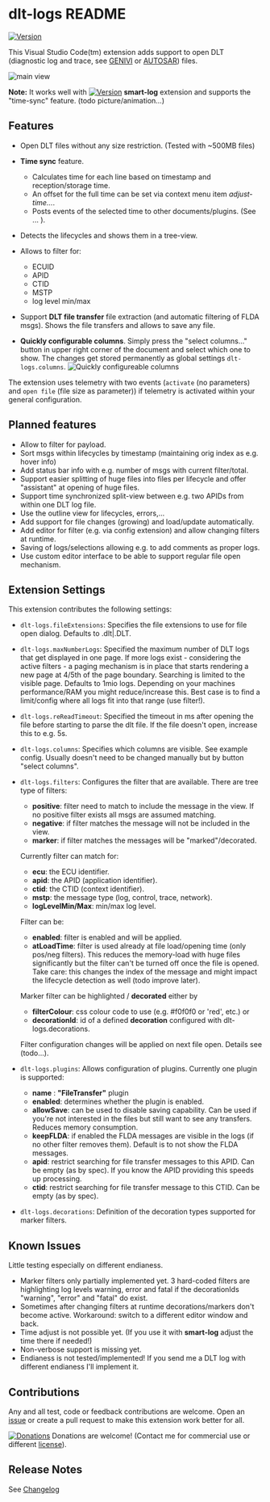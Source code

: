 # dlt-logs README

[![Version](https://vsmarketplacebadge.apphb.com/version/mbehr1.dlt-logs.svg)](https://marketplace.visualstudio.com/items?itemName=mbehr1.dlt-logs)

This Visual Studio Code(tm) extension adds support to open DLT (diagnostic log and trace, see [GENIVI](https://at.projects.genivi.org/wiki/display/PROJ/Diagnostic+Log+and+Trace) or [AUTOSAR](https://www.autosar.org/fileadmin/user_upload/standards/foundation/1-0/AUTOSAR_PRS_DiagnosticLogAndTraceProtocol.pdf)) files.

![main view](https://github.com/mbehr1/dlt-logs/raw/master/images/dlt-logs-main1.png)

**Note:** It works well with [![Version](https://vsmarketplacebadge.apphb.com/version/mbehr1.smart-log.svg)](https://marketplace.visualstudio.com/items?itemName=mbehr1.smart-log) **smart-log** extension and supports the "time-sync" feature. (todo picture/animation...)

## Features

- Open DLT files without any size restriction. (Tested with ~500MB files)
- **Time sync** feature.
  - Calculates time for each line based on timestamp and reception/storage time.
  - An offset for the full time can be set via context menu item *adjust-time...*.
  - Posts events of the selected time to other documents/plugins. (See ... <todo>).
- Detects the lifecycles and shows them in a tree-view.
- Allows to filter for:
  - ECUID
  - APID
  - CTID
  - MSTP
  - log level min/max

- Support **DLT file transfer** file extraction (and automatic filtering of FLDA msgs). Shows the file transfers and allows to save any file.
- **Quickly configurable columns**. Simply press the "select columns..." button in upper right corner of the document and select which one to show. The changes get stored permanently as global settings `dlt-logs.columns`.
![Quickly configureable columns](https://github.com/mbehr1/dlt-logs/raw/master/images/selectColumns.png)

The extension uses telemetry with two events (`activate` (no parameters) and `open file` (file size as parameter)) if telemetry is activated within your general configuration.

## Planned features

- Allow to filter for payload.
- Sort msgs within lifecycles by timestamp (maintaining orig index as e.g. hover info)
- Add status bar info with e.g. number of msgs with current filter/total.
- Support easier splitting of huge files into files per lifecycle and offer "assistant" at opening of huge files.
- Support time synchronized split-view between e.g. two APIDs from within one DLT log file.
- Use the outline view for lifecycles, errors,...
- Add support for file changes (growing) and load/update automatically.
- Add editor for filter (e.g. via config extension) and allow changing filters at runtime.
- Saving of logs/selections allowing e.g. to add comments as proper logs.
- Use custom editor interface to be able to support regular file open mechanism.

## Extension Settings

This extension contributes the following settings:

* `dlt-logs.fileExtensions`: Specifies the file extensions to use for file open dialog. Defaults to .dlt|.DLT.
* `dlt-logs.maxNumberLogs`: Specified the maximum number of DLT logs that get displayed in one page. If more logs exist - considering the active filters - a paging mechanism is in place that starts rendering a new page at 4/5th of the page boundary. Searching is limited to the visible page. Defaults to 1mio logs. Depending on your machines performance/RAM you might reduce/increase this. Best case is to find a limit/config where all logs fit into that range (use filter!).
* `dlt-logs.reReadTimeout`: Specified the timeout in ms after opening the file before starting to parse the dlt file. If the file doesn't open, increase this to e.g. 5s.
* `dlt-logs.columns`: Specifies which columns are visible. See example config. Usually doesn't need to be changed manually but by button "select columns".
* `dlt-logs.filters`: Configures the filter that are available.
   There are tree type of filters:
   * **positive**: filter need to match to include the message in the view. If no positive filter exists all msgs are assumed matching.
   * **negative**: if filter matches the message will not be included in the view.
   * **marker**: if filter matches the messages will be "marked"/decorated.

   Currently filter can match for:
   * **ecu**: the ECU identifier.
   * **apid**: the APID (application identifier).
   * **ctid**: the CTID (context identifier).
   * **mstp**: the message type (log, control, trace, network).
   * **logLevelMin/Max**: min/max log level.

   Filter can be:
   * **enabled**: filter is enabled and will be applied.
   * **atLoadTime**: filter is used already at file load/opening time (only pos/neg filters). This reduces the memory-load with huge files significantly but the filter can't be turned off once the file is opened. Take care: this changes the index of the message and might impact the lifecycle detection as well (todo improve later).

   Marker filter can be highlighted / **decorated** either by
   * **filterColour**: css colour code to use (e.g. #f0f0f0 or 'red', etc.) or
   * **decorationId**: id of a defined **decoration** configured with dlt-logs.decorations.

   Filter configuration changes will be applied on next file open.
   Details see (todo...).
* `dlt-logs.plugins`: Allows configuration of plugins. Currently one plugin is supported:
  * **name** : **"FileTransfer"** plugin
  * **enabled**: determines whether the plugin is enabled.
  * **allowSave**: can be used to disable saving capability. Can be used if you're not interested in the files but still want to see any transfers. Reduces memory consumption.
  * **keepFLDA**: if enabled the FLDA messages are visible in the logs (if no other filter removes them). Default is to not show the FLDA messages.
  * **apid**: restrict searching for file transfer messages to this APID. Can be empty (as by spec). If you know the APID providing this speeds up processing.
  * **ctid**: restrict searching for file transfer message to this CTID. Can be empty (as by spec). 
  
* `dlt-logs.decorations`: Definition of the decoration types supported for marker filters.

## Known Issues

Little testing especially on different endianess.

* Marker filters only partially implemented yet. 3 hard-coded filters are highlighting log levels warning, error and fatal if the decorationIds "warning", "error" and "fatal" do exist.
* Sometimes after changing filters at runtime decorations/markers don't become active. Workaround: switch to a different editor window and back.
* Time adjust is not possible yet. (If you use it with **smart-log** adjust the time there if needed!)
* Non-verbose support is missing yet.
* Endianess is not tested/implemented! If you send me a DLT log with different endianess I'll implement it.

## Contributions

Any and all test, code or feedback contributions are welcome.
Open an [issue](https://github.com/mbehr1/dlt-logs/issues) or create a pull request to make this extension work better for all.

[![Donations](https://www.paypalobjects.com/en_US/DK/i/btn/btn_donateCC_LG.gif)](https://www.paypal.com/cgi-bin/webscr?cmd=_s-xclick&hosted_button_id=2ZNMJP5P43QQN&source=url) Donations are welcome! (Contact me for commercial use or different [license](https://creativecommons.org/licenses/by-nc-sa/4.0/legalcode)).

## Release Notes

See [Changelog](./CHANGELOG.md)

<!--
* Split the editor (`Cmd+\` on macOS or `Ctrl+\` on Windows and Linux)
* Toggle preview (`Shift+CMD+V` on macOS or `Shift+Ctrl+V` on Windows and Linux)
* Press `Ctrl+Space` (Windows, Linux) or `Cmd+Space` (macOS) to see a list of Markdown snippets

### For more information

* [Visual Studio Code's Markdown Support](http://code.visualstudio.com/docs/languages/markdown)
* [Markdown Syntax Reference](https://help.github.com/articles/markdown-basics/)

**Enjoy!**
-->
